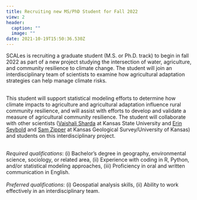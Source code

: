 ```yaml
---
title: Recruiting new MS/PhD Student for Fall 2022
view: 2
header:
  caption: ""
  image: ""
date: 2021-10-19T15:50:36.530Z
---
```

SCALes is recruiting a graduate student (M.S. or Ph.D. track) to begin in fall 2022 as part of a new project studying the intersection of water, agriculture, and community resilience to climate change. The student will join an interdisciplinary team of scientists to examine how agricultural adaptation strategies can help manage climate risks.

\
This student will support statistical modeling efforts to determine how climate impacts to agriculture and agricultural adaptation influence rural community resilience, and will assist with efforts to develop and validate a measure of agricultural community resilience. The student will collaborate with other scientists ([Vaishali Sharda](https://bae.k-state.edu//people/faculty/sharda-v/) at Kansas State University and [Erin Seybold](http://www.erinseybold.com/people.html) and [Sam Zipper](https://www.samzipper.com/) at Kansas Geological Survey/University of Kansas) and students on this interdisciplinary project.

\
*Required qualifications*: (i) Bachelor’s degree in geography, environmental science, sociology, or related area, (ii) Experience with coding in R, Python, and/or statistical modeling approaches, (iii) Proficiency in oral and written communication in English.\
\
*Preferred qualifications*: (i) Geospatial analysis skills, (ii) Ability to work effectively in an interdisciplinary team.